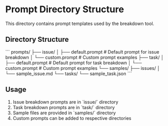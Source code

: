 # Prompt Directory Structure

This directory contains prompt templates used by the breakdown tool.

## Directory Structure

\`\`\`
prompts/
├── issue/
│   ├── default.prompt    # Default prompt for issue breakdown
│   └── custom.prompt     # Custom prompt examples
├── task/
│   ├── default.prompt    # Default prompt for task breakdown
│   └── custom.prompt     # Custom prompt examples
└── samples/
    ├── issues/
    │   └── sample_issue.md
    └── tasks/
        └── sample_task.json
\`\`\`

## Usage

1. Issue breakdown prompts are in \`issue/\` directory
2. Task breakdown prompts are in \`task/\` directory
3. Sample files are provided in \`samples/\` directory
4. Custom prompts can be added to respective directories
